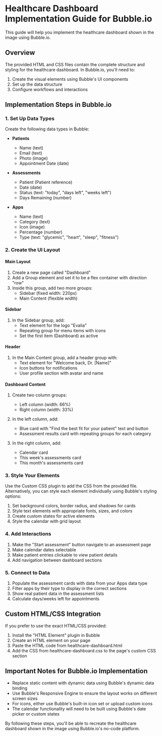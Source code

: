 # Healthcare Dashboard Implementation Guide for Bubble.io

This guide will help you implement the healthcare dashboard shown in the image using Bubble.io.

## Overview

The provided HTML and CSS files contain the complete structure and styling for the healthcare dashboard. In Bubble.io, you'll need to:

1. Create the visual elements using Bubble's UI components
2. Set up the data structure
3. Configure workflows and interactions

## Implementation Steps in Bubble.io

### 1. Set Up Data Types

Create the following data types in Bubble:

- **Patients**
  - Name (text)
  - Email (text)
  - Photo (image)
  - Appointment Date (date)
  
- **Assessments**
  - Patient (Patient reference)
  - Date (date)
  - Status (text: "today", "days left", "weeks left")
  - Days Remaining (number)
  
- **Apps**
  - Name (text)
  - Category (text)
  - Icon (image)
  - Percentage (number)
  - Type (text: "glycemic", "heart", "sleep", "fitness")

### 2. Create the UI Layout

#### Main Layout
1. Create a new page called "Dashboard"
2. Add a Group element and set it to be a flex container with direction "row"
3. Inside this group, add two more groups:
   - Sidebar (fixed width: 220px)
   - Main Content (flexible width)

#### Sidebar
1. In the Sidebar group, add:
   - Text element for the logo "Evalia"
   - Repeating group for menu items with icons
   - Set the first item (Dashboard) as active

#### Header
1. In the Main Content group, add a header group with:
   - Text element for "Welcome back, Dr. [Name]"
   - Icon buttons for notifications
   - User profile section with avatar and name

#### Dashboard Content
1. Create two column groups:
   - Left column (width: 66%)
   - Right column (width: 33%)

2. In the left column, add:
   - Blue card with "Find the best fit for your patient" text and button
   - Assessment results card with repeating groups for each category

3. In the right column, add:
   - Calendar card
   - This week's assessments card
   - This month's assessments card

### 3. Style Your Elements

Use the Custom CSS plugin to add the CSS from the provided file. Alternatively, you can style each element individually using Bubble's styling options:

1. Set background colors, border radius, and shadows for cards
2. Style text elements with appropriate fonts, sizes, and colors
3. Create custom states for active elements
4. Style the calendar with grid layout

### 4. Add Interactions

1. Make the "Start assessment" button navigate to an assessment page
2. Make calendar dates selectable
3. Make patient entries clickable to view patient details
4. Add navigation between dashboard sections

### 5. Connect to Data

1. Populate the assessment cards with data from your Apps data type
2. Filter apps by their type to display in the correct sections
3. Show real patient data in the assessment lists
4. Calculate days/weeks left for appointments

## Custom HTML/CSS Integration

If you prefer to use the exact HTML/CSS provided:

1. Install the "HTML Element" plugin in Bubble
2. Create an HTML element on your page
3. Paste the HTML code from healthcare-dashboard.html
4. Add the CSS from healthcare-dashboard.css to the page's custom CSS section

## Important Notes for Bubble.io Implementation

- Replace static content with dynamic data using Bubble's dynamic data binding
- Use Bubble's Responsive Engine to ensure the layout works on different screen sizes
- For icons, either use Bubble's built-in icon set or upload custom icons
- The calendar functionality will need to be built using Bubble's date picker or custom states

By following these steps, you'll be able to recreate the healthcare dashboard shown in the image using Bubble.io's no-code platform.